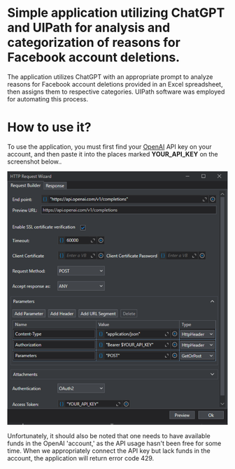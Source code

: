# Simple application utilizing ChatGPT and UIPath for analysis and categorization of reasons for Facebook account deletions.

The application utilizes ChatGPT with an appropriate prompt to analyze reasons for Facebook account deletions provided in an Excel spreadsheet, then assigns them to respective categories. UIPath software was employed for automating this process.

# How to use it?

To use the application, you must first find your [OpenAI](https://openai.com/) API key on your account, and then paste it into the places marked **YOUR_API_KEY** on the screenshot below..

![](assets/Settings.jpg)

Unfortunately, it should also be noted that one needs to have available funds in the OpenAI 'account,' as the API usage hasn't been free for some time. When we appropriately connect the API key but lack funds in the account, the application will return error code 429.
